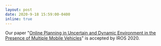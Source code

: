 ```yaml
---
layout: post
date: 2020-9-18 15:59:00-0400 
inline: true
---
```


Our paper "[Online Planning in Uncertain and Dynamic Environment in the Presence of Multiple Mobile Vehicles](https://arxiv.org/pdf/2009.03733)" is accepted by IROS 2020.
